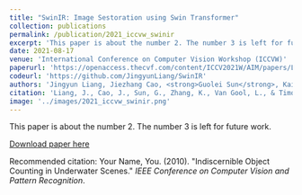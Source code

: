 ```yaml
---
title: "SwinIR: Image Sestoration using Swin Transformer"
collection: publications
permalink: /publication/2021_iccvw_swinir
excerpt: 'This paper is about the number 2. The number 3 is left for future work.'
date: 2021-08-17
venue: 'International Conference on Computer Vision Workshop (ICCVW)'
paperurl: 'https://openaccess.thecvf.com/content/ICCV2021W/AIM/papers/Liang_SwinIR_Image_Restoration_Using_Swin_Transformer_ICCVW_2021_paper.pdf'
codeurl: 'https://github.com/JingyunLiang/SwinIR'
authors: 'Jingyun Liang, Jiezhang Cao, <strong>Guolei Sun</strong>, Kai Zhang, Luc Van Gool, Radu Timofte'
citation: 'Liang, J., Cao, J., Sun, G., Zhang, K., Van Gool, L., & Timofte, R. (2021). Swinir: Image restoration using swin transformer. In <i>ICCVW</i>.'
image: '../images/2021_iccvw_swinir.png'
---
```

This paper is about the number 2. The number 3 is left for future work.

[Download paper here](https://openaccess.thecvf.com/content/CVPR2023/papers/Sun_Indiscernible_Object_Counting_in_Underwater_Scenes_CVPR_2023_paper.pdf)

Recommended citation: Your Name, You. (2010). "Indiscernible Object Counting in Underwater Scenes." <i>IEEE Conference on Computer Vision and Pattern Recognition</i>.